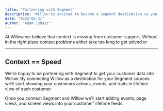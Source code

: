 ```yaml
---
title: "Partnering with Segment"
description: "Willow is excited to become a Segment destination so you can load your customers data and gain more context"
date: "2022-03-31"
author: "Adam Juhasz"
---
```


At Willow we believe that context is missing from customer support. Without in the right place context problems either take too long to get solved or

---

## Context == Speed

We're happy to be partnering with Segment to get your customer data into Willow. By connecting Willow as a destination for your Segment sources we'll start showing your customers actions, events, and traits in lifetime view of each customer.

Once you connect Segment and Willow we'll start adding events, page views, and screen views into your customer' lifetime feeds.
